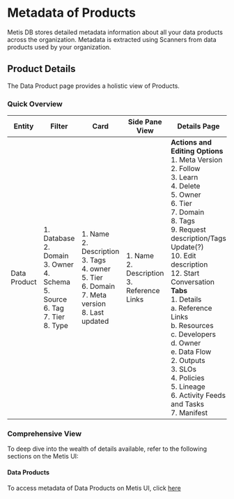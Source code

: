 # Metadata of Products 

Metis DB stores detailed metadata information about all your data products across the organization. Metadata is extracted using Scanners from data products used by your organization.

## Product Details

The Data Product page provides a holistic view of Products.


### **Quick Overview**

| Entity        | Filter                                                                                           | Card                                                                                            | Side Pane View                                                                         | Details Page                                                                                                                                                                                                                                        |
| ------------- | ------------------------------------------------------------------------------------------------- | ----------------------------------------------------------------------------------------------- | -------------------------------------------------------------------------------------- | --------------------------------------------------------------------------------------------------------------------------------------------------------------------------------------------------------------------------------------------------- |
| Data Product  | 1. Database<br>2. Domain<br>3. Owner<br>4. Schema<br>5. Source<br>6. Tag<br>7. Tier<br>8. Type | 1. Name<br>2. Description<br>3. Tags<br>4. owner<br>5. Tier<br>6. Domain<br>7. Meta version<br>8. Last updated | 1. Name<br>2. Description<br>3. Reference Links                                        | <strong>Actions and Editing Options</strong><br>1. Meta Version<br>2. Follow<br>3. Learn<br>4. Delete<br>5. Owner<br>6. Tier<br>7. Domain<br>8. Tags<br>9. Request description/Tags Update(?)<br>10. Edit description<br>12. Start Conversation<br><strong>Tabs</strong><br>1. Details<br>a. Reference Links<br>b. Resources<br>c. Developers<br>d. Owner<br>e. Data Flow<br>2. Outputs<br>3. SLOs<br>4. Policies<br>5. Lineage<br>6. Activity Feeds and Tasks<br>7. Manifest |


### **Comprehensive View**

To deep dive into the wealth of details available, refer to the following sections on the Metis UI:

#### Data Products
To access metadata of Data Products on Metis UI, click [here](metis_ui_products/metis_products_data_products.md)